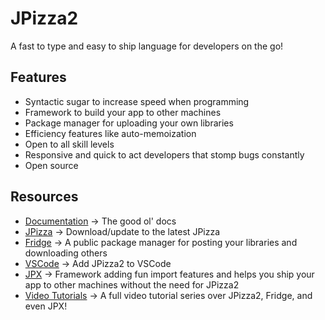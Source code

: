 # JPizza2

A fast to type and easy to ship language for developers on the go!

## Features
- Syntactic sugar to increase speed when programming
- Framework to build your app to other machines
- Package manager for uploading your own libraries
- Efficiency features like auto-memoization
- Open to all skill levels
- Responsive and quick to act developers that stomp bugs constantly
- Open source

## Resources
- [Documentation](https://jpizza.rtfd.io) -> The good ol' docs
- [JPizza](https://bit.ly/3xXW5ci) -> Download/update to the latest JPizza
- [Fridge](https://github.com/Lemon-Chad/frdge) -> A public package manager for posting your libraries and downloading others
- [VSCode](https://bit.ly/jp2vscode) -> Add JPizza2 to VSCode
- [JPX](https://bit.ly/jpx) -> Framework adding fun import features and helps you ship your app to other machines without the need for JPizza2
- [Video Tutorials](https://bit.ly/jp2tutorial) -> A full video tutorial series over JPizza2, Fridge, and even JPX!
